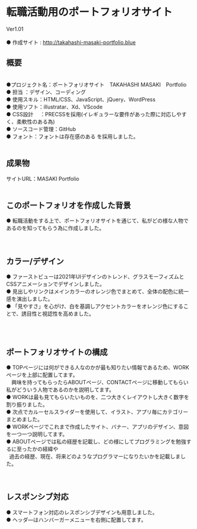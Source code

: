 # 転職活動用のポートフォリオサイト #
Ver1.01
<br>
<br>
● 作成サイト : http://takahashi-masaki-portfolio.blue
<br>
## 概要 ##
<br>
●プロジェクト名：ポートフォリオサイト　TAKAHASHI MASAKI　Portfolio<br>
●&nbsp;担当 ：デザイン、コーディング<br>
●&nbsp;使用スキル：HTML/CSS、JavaScript、jQuery、WordPress<br>
●&nbsp;使用ソフト：illustratar、Xd、VScode<br>
●&nbsp;CSS設計　 ：PRECSSを採用(イレギュラーな要件があった際に対応しやすく、柔軟性のある為)<br>
●&nbsp;ソースコード管理：GitHub<br>
●&nbsp;フォント：フォントは存在感のある を採用しました。<br>
<br>

## 成果物 ##
サイトURL：MASAKI Portfolio
<br>
<br>
## このポートフォリオを作成した背景 ##

●&nbsp;転職活動をする上で、ポートフォリオサイトを通じて、私がどの様な人物であるのを知ってもらう為に作成しました。<br>
<br>
<br>
## カラー/デザイン ##

●&nbsp;ファーストビューは2021年UIデザインのトレンド、グラスモーフィズムとCSSアニメーションでデザインしました。<br>
●&nbsp;見出しやリンクはメインカラーのオレンジ色でまとめて、全体の配色に統一感を演出しました。<br>
●&nbsp;「見やすさ」を心がけ、白を基調しアクセントカラーをオレンジ色にすることで、誘目性と視認性を高めました。<br>

<br>
<br>

## ポートフォリオサイトの構成 ##

●&nbsp;TOPページには何ができる人なのかが最も知りたい情報であるため、WORKページを上部に配置してます。<br>
　興味を持ってもらったらABOUTページ、CONTACTページに移動してもらい私がどういう人物であるのかを説明してます。<br>
●&nbsp;WORKは最も見てもらいたいものを、二つ大きくレイアウトし大きく数字を割り振りました。<br>
●&nbsp;次点でカルーセルスライダーを使用して、イラスト、アプリ毎にカテゴリーまとめました。<br>
●&nbsp;WORKページでこれまで作成したサイト、バナー、アプリのデザイン、意図を一つ一つ説明してます。<br>
●&nbsp;ABOUTページでは私の経歴を記載し、どの様にしてプログラミングを勉強するに至ったかの経緯や<br>
&nbsp;&nbsp;過去の経歴、現在、将来どのようなプログラマーになりたいかを記載しました。<br>
<br>
<br>
## レスポンシブ対応 ##

●&nbsp;スマートフォン対応のレスポンシブデザインも用意しました。<br>
●&nbsp;ヘッダ―はハンバーガーメニューを右側に配置してます。<br>
<br>

<br>
